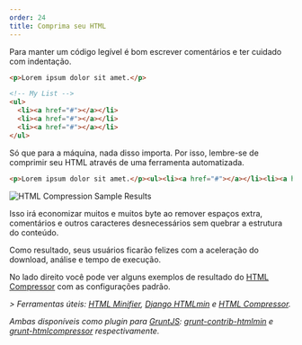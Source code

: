 ```yaml
---
order: 24
title: Comprima seu HTML
---
```


Para manter um código legível é bom escrever comentários e ter cuidado com indentação.

```html
<p>Lorem ipsum dolor sit amet.</p>

<!-- My List -->
<ul>
  <li><a href="#"></a></li>
  <li><a href="#"></a></li>
  <li><a href="#"></a></li>
</ul>
```

Só que para a máquina, nada disso importa. Por isso, lembre-se de comprimir seu HTML através de uma ferramenta automatizada.

```html
<p>Lorem ipsum dolor sit amet.</p><ul><li><a href="#"></a></li><li><a href="#"></a></li><li><a href="#"></a></li></ul>
```

<div class="img-right">
  <img id="htmlcompression-table" src="http://browserdiet.com/img/htmlcompressor-table.jpg" alt="HTML Compression Sample Results">
</div>

Isso irá economizar muitos e muitos byte ao remover espaços extra, comentários e outros caracteres desnecessários sem quebrar a estrutura do conteúdo.

Como resultado, seus usuários ficarão felizes com a aceleração do download, análise e tempo de execução.

No lado direito você pode ver alguns exemplos de resultado do [HTML Compressor](https://code.google.com/p/htmlcompressor/) com as configurações padrão.

*> Ferramentas úteis: [HTML Minifier](http://kangax.github.com/html-minifier/), [Django HTMLmin](https://github.com/cobrateam/django-htmlmin) e [HTML Compressor](http://code.google.com/p/htmlcompressor/).*

*Ambas disponíveis como plugin para [GruntJS](http://gruntjs.com/): [grunt-contrib-htmlmin](https://github.com/gruntjs/grunt-contrib-htmlmin) e [grunt-htmlcompressor](https://github.com/jney/grunt-htmlcompressor) respectivamente.*
